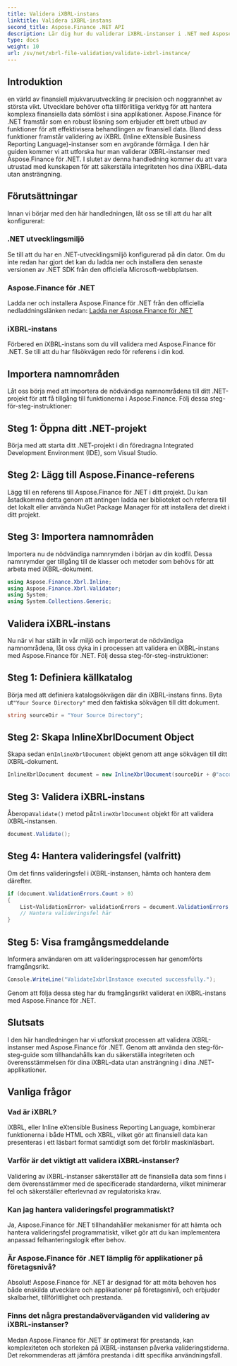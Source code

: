 ```yaml
---
title: Validera iXBRL-instans
linktitle: Validera iXBRL-instans
second_title: Aspose.Finance .NET API
description: Lär dig hur du validerar iXBRL-instanser i .NET med Aspose.Finance. Säkerställ dataintegritet och efterlevnad utan ansträngning. #Aspose #Finans #iXBRL
type: docs
weight: 10
url: /sv/net/xbrl-file-validation/validate-ixbrl-instance/
---
```

## Introduktion
en värld av finansiell mjukvaruutveckling är precision och noggrannhet av största vikt. Utvecklare behöver ofta tillförlitliga verktyg för att hantera komplexa finansiella data sömlöst i sina applikationer. Aspose.Finance för .NET framstår som en robust lösning som erbjuder ett brett utbud av funktioner för att effektivisera behandlingen av finansiell data. Bland dess funktioner framstår validering av iXBRL (Inline eXtensible Business Reporting Language)-instanser som en avgörande förmåga. I den här guiden kommer vi att utforska hur man validerar iXBRL-instanser med Aspose.Finance för .NET. I slutet av denna handledning kommer du att vara utrustad med kunskapen för att säkerställa integriteten hos dina iXBRL-data utan ansträngning.
## Förutsättningar
Innan vi börjar med den här handledningen, låt oss se till att du har allt konfigurerat:
### .NET utvecklingsmiljö
Se till att du har en .NET-utvecklingsmiljö konfigurerad på din dator. Om du inte redan har gjort det kan du ladda ner och installera den senaste versionen av .NET SDK från den officiella Microsoft-webbplatsen.
### Aspose.Finance för .NET
Ladda ner och installera Aspose.Finance för .NET från den officiella nedladdningslänken nedan:
[Ladda ner Aspose.Finance för .NET](https://releases.aspose.com/finance/net/)
### iXBRL-instans
Förbered en iXBRL-instans som du vill validera med Aspose.Finance för .NET. Se till att du har filsökvägen redo för referens i din kod.
## Importera namnområden
Låt oss börja med att importera de nödvändiga namnområdena till ditt .NET-projekt för att få tillgång till funktionerna i Aspose.Finance. Följ dessa steg-för-steg-instruktioner:
## Steg 1: Öppna ditt .NET-projekt
Börja med att starta ditt .NET-projekt i din föredragna Integrated Development Environment (IDE), som Visual Studio.
## Steg 2: Lägg till Aspose.Finance-referens
Lägg till en referens till Aspose.Finance för .NET i ditt projekt. Du kan åstadkomma detta genom att antingen ladda ner biblioteket och referera till det lokalt eller använda NuGet Package Manager för att installera det direkt i ditt projekt.
## Steg 3: Importera namnområden
Importera nu de nödvändiga namnrymden i början av din kodfil. Dessa namnrymder ger tillgång till de klasser och metoder som behövs för att arbeta med iXBRL-dokument.
```csharp
using Aspose.Finance.Xbrl.Inline;
using Aspose.Finance.Xbrl.Validator;
using System;
using System.Collections.Generic;
```
## Validera iXBRL-instans
Nu när vi har ställt in vår miljö och importerat de nödvändiga namnområdena, låt oss dyka in i processen att validera en iXBRL-instans med Aspose.Finance för .NET. Följ dessa steg-för-steg-instruktioner:
## Steg 1: Definiera källkatalog
 Börja med att definiera katalogsökvägen där din iXBRL-instans finns. Byta ut`"Your Source Directory"` med den faktiska sökvägen till ditt dokument.
```csharp
string sourceDir = "Your Source Directory";
```
## Steg 2: Skapa InlineXbrlDocument Object
 Skapa sedan en`InlineXbrlDocument` objekt genom att ange sökvägen till ditt iXBRL-dokument.
```csharp
InlineXbrlDocument document = new InlineXbrlDocument(sourceDir + @"account_1.html");
```
## Steg 3: Validera iXBRL-instans
 Åberopa`Validate()` metod på`InlineXbrlDocument` objekt för att validera iXBRL-instansen.
```csharp
document.Validate();
```
## Steg 4: Hantera valideringsfel (valfritt)
Om det finns valideringsfel i iXBRL-instansen, hämta och hantera dem därefter.
```csharp
if (document.ValidationErrors.Count > 0)
{
    List<ValidationError> validationErrors = document.ValidationErrors;
    // Hantera valideringsfel här
}
```
## Steg 5: Visa framgångsmeddelande
Informera användaren om att valideringsprocessen har genomförts framgångsrikt.
```csharp
Console.WriteLine("ValidateIxbrlInstance executed successfully.");
```
Genom att följa dessa steg har du framgångsrikt validerat en iXBRL-instans med Aspose.Finance för .NET.
## Slutsats
I den här handledningen har vi utforskat processen att validera iXBRL-instanser med Aspose.Finance för .NET. Genom att använda den steg-för-steg-guide som tillhandahålls kan du säkerställa integriteten och överensstämmelsen för dina iXBRL-data utan ansträngning i dina .NET-applikationer.
## Vanliga frågor
### Vad är iXBRL?
iXBRL, eller Inline eXtensible Business Reporting Language, kombinerar funktionerna i både HTML och XBRL, vilket gör att finansiell data kan presenteras i ett läsbart format samtidigt som det förblir maskinläsbart.
### Varför är det viktigt att validera iXBRL-instanser?
Validering av iXBRL-instanser säkerställer att de finansiella data som finns i dem överensstämmer med de specificerade standarderna, vilket minimerar fel och säkerställer efterlevnad av regulatoriska krav.
### Kan jag hantera valideringsfel programmatiskt?
Ja, Aspose.Finance för .NET tillhandahåller mekanismer för att hämta och hantera valideringsfel programmatiskt, vilket gör att du kan implementera anpassad felhanteringslogik efter behov.
### Är Aspose.Finance för .NET lämplig för applikationer på företagsnivå?
Absolut! Aspose.Finance för .NET är designad för att möta behoven hos både enskilda utvecklare och applikationer på företagsnivå, och erbjuder skalbarhet, tillförlitlighet och prestanda.
### Finns det några prestandaöverväganden vid validering av iXBRL-instanser?
Medan Aspose.Finance för .NET är optimerat för prestanda, kan komplexiteten och storleken på iXBRL-instansen påverka valideringstiderna. Det rekommenderas att jämföra prestanda i ditt specifika användningsfall.